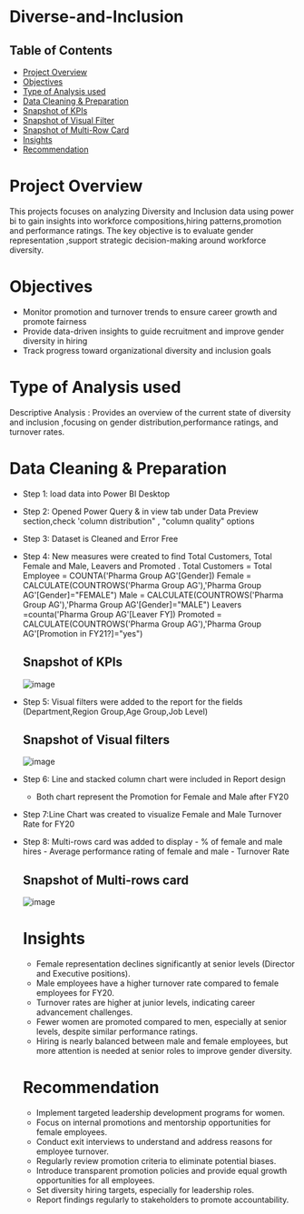 # Diverse-and-Inclusion

## Table of Contents
 - [Project Overview](#project-overview)
 - [Objectives](#objectives)
 - [Type of Analysis used](#type-of-analysis-used)
 - [Data Cleaning & Preparation](#data-cleaning-&-preparation)
 - [Snapshot of KPIs](#snapshot-of-kpis)
 - [Snapshot of Visual Filter](#snapshot-of-visual-filter)
 - [Snapshot of Multi-Row Card](#snapshot-of-multi-row-card)
 - [Insights](#insights)
 - [Recommendation](#recommendation)
# Project Overview
This projects focuses on analyzing Diversity and Inclusion data using power bi to gain insights into workforce compositions,hiring patterns,promotion and performance ratings. The key objective is to evaluate gender representation ,support strategic decision-making around workforce diversity.
# Objectives
- Monitor promotion and turnover trends to ensure career growth and promote fairness
- Provide data-driven insights to guide recruitment and improve gender diversity in hiring
- Track progress toward organizational diversity and inclusion goals
# Type of Analysis used
Descriptive Analysis : Provides an overview of the current state of diversity and inclusion ,focusing on gender distribution,performance ratings, and turnover rates.
# Data Cleaning & Preparation
- Step 1: load data into Power BI Desktop
- Step 2: Opened Power Query & in view tab under Data Preview section,check 'column distribution" , "column quality" options
- Step 3: Dataset is Cleaned and Error Free
- Step 4: New measures were created to find Total Customers, Total Female and Male, Leavers  and Promoted .
    Total Customers = Total Employee = COUNTA('Pharma Group AG'[Gender])
     Female = CALCULATE(COUNTROWS('Pharma Group AG'),'Pharma Group AG'[Gender]="FEMALE")
      Male = CALCULATE(COUNTROWS('Pharma Group AG'),'Pharma Group AG'[Gender]="MALE")
      Leavers =counta('Pharma Group AG'[Leaver FY])
      Promoted =  CALCULATE(COUNTROWS('Pharma Group AG'),'Pharma Group AG'[Promotion in FY21?]="yes")
     ## Snapshot of KPIs
  ![image](https://github.com/user-attachments/assets/72b9ef11-1b30-485f-b772-a3362ae1fbaa)

  
- Step 5: Visual filters were added to the report for the fields (Department,Region Group,Age Group,Job Level)
  ## Snapshot of Visual filters
  ![image](https://github.com/user-attachments/assets/a75034ed-79da-483c-ab3a-8c446605c90f)

  
- Step 6: Line and stacked column chart were included in Report design
  - Both chart represent the Promotion for Female and Male after FY20
- Step 7:Line Chart was created to visualize Female and Male Turnover Rate for FY20
- Step 8: Multi-rows card was added to display - % of female and male hires
                                               - Average performance rating of female and male
                                                - Turnover Rate
  ## Snapshot of Multi-rows card
  ![image](https://github.com/user-attachments/assets/7c2eba68-a6ad-45aa-bdfa-1d322afdd2f4)

  # Insights
  - Female representation declines significantly at senior levels (Director and Executive positions).
  - Male employees have a higher turnover rate compared to female employees for FY20.
  - Turnover rates are higher at junior levels, indicating career advancement challenges.
  - Fewer women are promoted compared to men, especially at senior levels, despite similar performance ratings.
  - Hiring is nearly balanced between male and female employees, but more attention is needed at senior roles to improve gender diversity.

   # Recommendation
  - Implement targeted leadership development programs for women.
  - Focus on internal promotions and mentorship opportunities for female employees.
  - Conduct exit interviews to understand and address reasons for employee turnover.
  - Regularly review promotion criteria to eliminate potential biases.
   - Introduce transparent promotion policies and provide equal growth opportunities for all employees.
   - Set diversity hiring targets, especially for leadership roles.
   - Report findings regularly to stakeholders to promote accountability.

  
